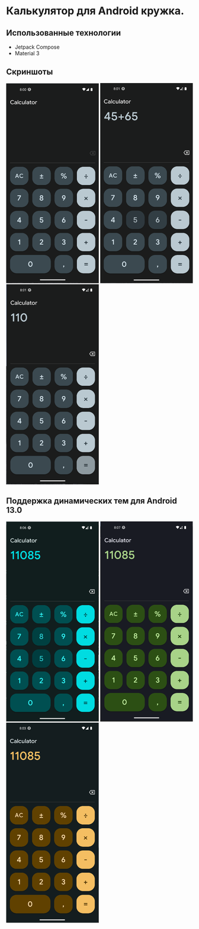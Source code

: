 # Калькулятор для Android кружка.

## Использованные технологии
* Jetpack Compose
* Material 3



## Скриншоты
<p>
    <img src="image/firstScreen.png" width="250" height="540">
    <img src="image/secondScreen.png" width="250" height="540">
    <img src="image/thirdScreens.png" width="250" height="540">
</p>

## Поддержка динамических тем для Android 13.0

<p>
    <img src="image/BlueTheme.png" width="250" height="540">
    <img src="image/GreenTheme.png" width="250" height="540">
    <img src="image/ThemeScreens.png" width="250" height="540">
</p>
